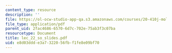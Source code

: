 ```yaml
---
content_type: resource
description: ''
file: https://ol-ocw-studio-app-qa.s3.amazonaws.com/courses/20-410j-molecular-cellular-and-tissue-biomechanics-be-410j-spring-2003/e8d03ddde3a7322056fbf1fe8e09bf70_lec_22_so_slides.pdf
file_type: application/pdf
parent_uid: 2fac4686-6570-6d7c-702e-75ab3f3c07ba
resourcetype: Document
title: lec_22_so_slides.pdf
uid: e8d03ddd-e3a7-3220-56fb-f1fe8e09bf70
---
```

